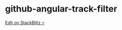 # github-angular-track-filter

[Edit on StackBlitz ⚡️](https://stackblitz.com/edit/github-angular-track-filter)